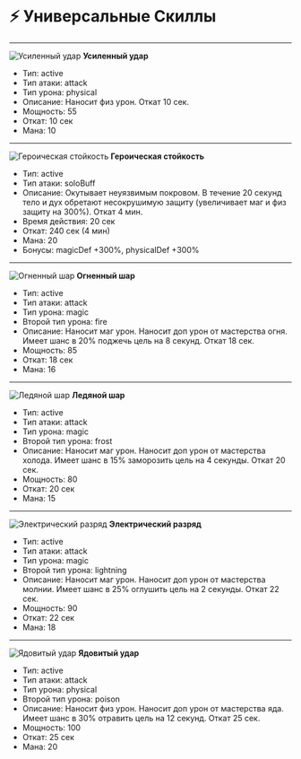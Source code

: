 # ⚡ Универсальные Скиллы

---

![Усиленный удар](https://i.ibb.co/VYgcQTmt/skill-0-1.webp)
**Усиленный удар**
- Тип: active
- Тип атаки: attack
- Тип урона: physical
- Описание: Наносит физ урон. Откат 10 сек.
- Мощность: 55
- Откат: 10 сек
- Мана: 10

---

![Героическая стойкость](https://i.ibb.co/j9kZG2cx/skill-7.webp)
**Героическая стойкость**
- Тип: active
- Тип атаки: soloBuff
- Описание: Окутывает неуязвимым покровом. В течение 20 секунд тело и дух обретают несокрушимую защиту (увеличивает маг и физ защиту на 300%). Откат 4 мин.
- Время действия: 20 сек
- Откат: 240 сек (4 мин)
- Мана: 20
- Бонусы: magicDef +300%, physicalDef +300%

---

![Огненный шар](https://i.ibb.co/4nv0chzV/skill-57.webp)
**Огненный шар**
- Тип: active
- Тип атаки: attack
- Тип урона: magic
- Второй тип урона: fire
- Описание: Наносит маг урон. Наносит доп урон от мастерства огня. Имеет шанс в 20% поджечь цель на 8 секунд. Откат 18 сек.
- Мощность: 85
- Откат: 18 сек
- Мана: 16

---

![Ледяной шар](https://i.ibb.co/rf2hwLGh/skill-58.webp)
**Ледяной шар**
- Тип: active
- Тип атаки: attack
- Тип урона: magic
- Второй тип урона: frost
- Описание: Наносит маг урон. Наносит доп урон от мастерства холода. Имеет шанс в 15% заморозить цель на 4 секунды. Откат 20 сек.
- Мощность: 80
- Откат: 20 сек
- Мана: 15

---

![Электрический разряд](https://i.ibb.co/j9bBZc2r/skill-59.webp)
**Электрический разряд**
- Тип: active
- Тип атаки: attack
- Тип урона: magic
- Второй тип урона: lightning
- Описание: Наносит маг урон. Наносит доп урон от мастерства молнии. Имеет шанс в 25% оглушить цель на 2 секунды. Откат 22 сек.
- Мощность: 90
- Откат: 22 сек
- Мана: 18

---

![Ядовитый удар](https://i.ibb.co/XryNdFzv/skill-60.webp)
**Ядовитый удар**
- Тип: active
- Тип атаки: attack
- Тип урона: physical
- Второй тип урона: poison
- Описание: Наносит физ урон. Наносит доп урон от мастерства яда. Имеет шанс в 30% отравить цель на 12 секунд. Откат 25 сек.
- Мощность: 100
- Откат: 25 сек
- Мана: 20 